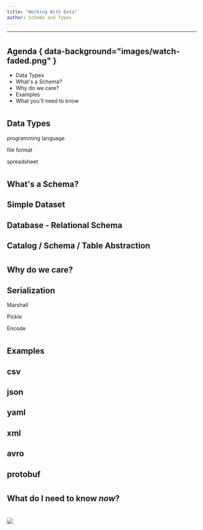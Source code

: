 ```yaml
---
title: "Working With Data"
author: Schema and Types
...
```


---

#
## Agenda { data-background="images/watch-faded.png" }

- Data Types
- What's a Schema?
- Why do we care?
- Examples
- What you'll need to know


#
## Data Types

<div class="notes">
programming language

file format

spreadsheet
</div>


#
## What's a Schema?

## Simple Dataset

## Database - Relational Schema

## Catalog / Schema / Table Abstraction


#
## Why do we care?

## Serialization

<div class="notes">
Marshall

Pickle

Encode
</div>


#
## Examples

## csv

## json

## yaml

## xml

## avro

## protobuf


#
## What do I need to know _now_?


#

<img class="logo" src="images/berkeley-school-of-information-logo.png"/>

